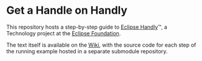 Get a Handle on Handly
======================

This repository hosts a step-by-step guide to
[Eclipse Handly](https://eclipse.org/handly/)™, a Technology project at
the [Eclipse Foundation](https://www.eclipse.org).

The text itself is available on the
[Wiki](https://github.com/pisv/gethandly/wiki), with the source code
for each step of the running example hosted in a separate submodule
repository.

